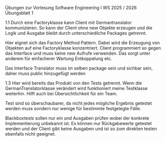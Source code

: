 Übungen zur Vorlesung Software Engineering I WS 2025 / 2026 Übungsblatt 1

1.1 Durch eine Factoryklasse kann Client mit Germantranslator kommunizieren. So kann der Client ohne new Objekte erzeugen und die Logik und Ausgabe bleibt durch unterschiedliche Packages getrennt.

Hier eignet sich das Factory Method Pattern. Dabei wird die Erzeugung von Objekten auf eine Factoryklasse konzentriert. Client programmiert so gegen das Interface und muss keine new Aufrufe verwenden. Das sorgt unter anderem für einfacherer Wartung Entkoppelung etc.

Das Interface Translator muss im selben package sein und sichbar sein, daher muss public hinzugefügt werden

1.3 Hier wird bereits das Produkt von den Tests getrennt. Wenn die GermanTranslatorklasse verändert wird funktioniert meine Testklasse weiterhin. Hilft auch bei Übersichtlichkeit für ein Team.

Test sind so überschaubarer, da nicht jedes mögliche Ergebnis getestet werden muss sondern nur wenige für bestimmte festgelegte Fälle.

Blackboxtests sollen nur ein und Ausgaben prüfen wobei der konkrete Implementierung unbekannt ist. Es können nur Rückgabewerte getestet werden und der Client gibt keine Ausgaben und ist so zum direkten testen ebenfalls nicht geeignet.

